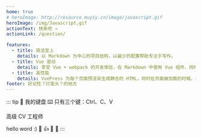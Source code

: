```yaml
---
home: true
# heroImage: http://resource.muyiy.cn/image/javascript.gif
heroImage: /img/Javascript.gif
actionText: 快来吧 →
actionLink: /question/

features:
  - title: 简洁至上
    details: 以 Markdown 为中心的项目结构，以最少的配置帮助专注于写作。
  - title: Vue 驱动
    details: 享受 Vue + webpack 的开发体验，在 Markdown 中使用 Vue 组件，同时可以使用 Vue 来开发自定义主题。
  - title: 高性能
    details: VuePress 为每个页面预渲染生成静态的 HTML，同时在页面被加载的时候，将作为 SPA 运行。
footer: 好记性？烂笔头？的地方
---
```


::: tip 🤔
我的键盘 ⌨️ 只有三个键：Ctrl、C、V

高级 CV 工程师

hello word :) :clap: :+1: :tada: :100:
:::

